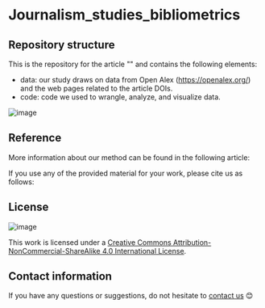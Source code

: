 # Journalism_studies_bibliometrics


## Repository structure
This is the repository for the article "" and contains the following elements:
 
- data: our study draws on data from Open Alex (https://openalex.org/) and the web pages related to the article DOIs. 
- code: code we used to wrangle, analyze, and visualize data. 

![image](https://github.com/YangliuF95/Journalism_studies_bibliometrics/assets/60612969/a2e01e03-13c4-4a42-b5a4-f75173905ab6)



## Reference

More information about our method can be found in the following article:

If you use any of the provided material for your work, please cite us as follows:

## License
![image](https://user-images.githubusercontent.com/60612969/135886472-567c603e-8001-43e3-a808-f020ba14814d.png)

This work is licensed under a [Creative Commons Attribution-NonCommercial-ShareAlike 4.0 International License](https://creativecommons.org/licenses/by-nc-sa/4.0/). 

## Contact information
If you have any questions or suggestions, do not hesitate to [contact us](mailto:yangliu.fan@weizenbaum-institut.de) 😊
